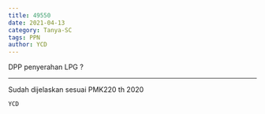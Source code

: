 ```yaml
---
title: 49550
date: 2021-04-13
category: Tanya-SC
tags: PPN
author: YCD
---
```


DPP penyerahan LPG ?

---

Sudah dijelaskan sesuai PMK220 th 2020

`YCD`
